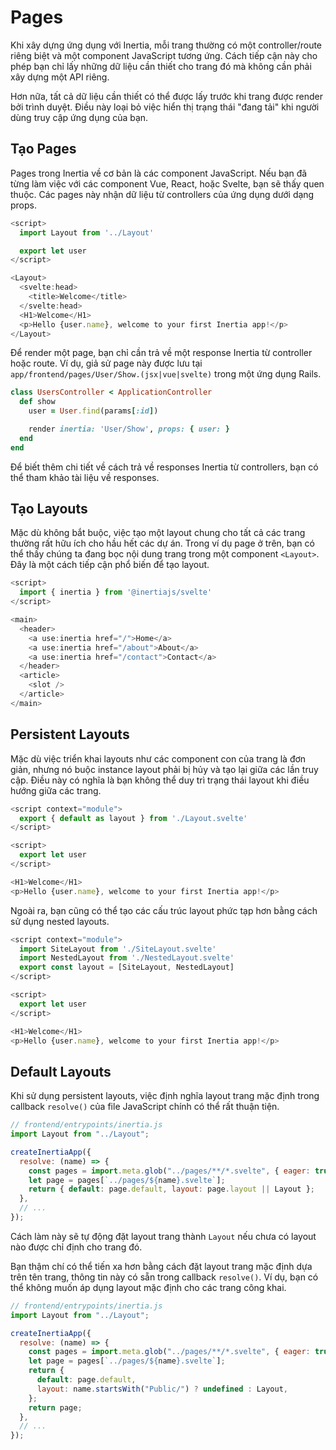 # Pages

Khi xây dựng ứng dụng với Inertia, mỗi trang thường có một controller/route riêng biệt và một component JavaScript tương ứng. Cách tiếp cận này cho phép bạn chỉ lấy những dữ liệu cần thiết cho trang đó mà không cần phải xây dựng một API riêng.

Hơn nữa, tất cả dữ liệu cần thiết có thể được lấy trước khi trang được render bởi trình duyệt. Điều này loại bỏ việc hiển thị trạng thái "đang tải" khi người dùng truy cập ứng dụng của bạn.

## Tạo Pages

Pages trong Inertia về cơ bản là các component JavaScript. Nếu bạn đã từng làm việc với các component Vue, React, hoặc Svelte, bạn sẽ thấy quen thuộc. Các pages này nhận dữ liệu từ controllers của ứng dụng dưới dạng props.

```js
<script>
  import Layout from '../Layout'

  export let user
</script>

<Layout>
  <svelte:head>
    <title>Welcome</title>
  </svelte:head>
  <H1>Welcome</H1>
  <p>Hello {user.name}, welcome to your first Inertia app!</p>
</Layout>
```

Để render một page, bạn chỉ cần trả về một response Inertia từ controller hoặc route. Ví dụ, giả sử page này được lưu tại `app/frontend/pages/User/Show.(jsx|vue|svelte)` trong một ứng dụng Rails.

```ruby
class UsersController < ApplicationController
  def show
    user = User.find(params[:id])

    render inertia: 'User/Show', props: { user: }
  end
end
```

Để biết thêm chi tiết về cách trả về responses Inertia từ controllers, bạn có thể tham khảo tài liệu về responses.

## Tạo Layouts

Mặc dù không bắt buộc, việc tạo một layout chung cho tất cả các trang thường rất hữu ích cho hầu hết các dự án. Trong ví dụ page ở trên, bạn có thể thấy chúng ta đang bọc nội dung trang trong một component `<Layout>`. Đây là một cách tiếp cận phổ biến để tạo layout.

```js
<script>
  import { inertia } from '@inertiajs/svelte'
</script>

<main>
  <header>
    <a use:inertia href="/">Home</a>
    <a use:inertia href="/about">About</a>
    <a use:inertia href="/contact">Contact</a>
  </header>
  <article>
    <slot />
  </article>
</main>
```

## Persistent Layouts

Mặc dù việc triển khai layouts như các component con của trang là đơn giản, nhưng nó buộc instance layout phải bị hủy và tạo lại giữa các lần truy cập. Điều này có nghĩa là bạn không thể duy trì trạng thái layout khi điều hướng giữa các trang.

```js
<script context="module">
  export { default as layout } from './Layout.svelte'
</script>

<script>
  export let user
</script>

<H1>Welcome</H1>
<p>Hello {user.name}, welcome to your first Inertia app!</p>
```

Ngoài ra, bạn cũng có thể tạo các cấu trúc layout phức tạp hơn bằng cách sử dụng nested layouts.

```js
<script context="module">
  import SiteLayout from './SiteLayout.svelte'
  import NestedLayout from './NestedLayout.svelte'
  export const layout = [SiteLayout, NestedLayout]
</script>

<script>
  export let user
</script>

<H1>Welcome</H1>
<p>Hello {user.name}, welcome to your first Inertia app!</p>
```

## Default Layouts

Khi sử dụng persistent layouts, việc định nghĩa layout trang mặc định trong callback `resolve()` của file JavaScript chính có thể rất thuận tiện.

```js
// frontend/entrypoints/inertia.js
import Layout from "../Layout";

createInertiaApp({
  resolve: (name) => {
    const pages = import.meta.glob("../pages/**/*.svelte", { eager: true });
    let page = pages[`../pages/${name}.svelte`];
    return { default: page.default, layout: page.layout || Layout };
  },
  // ...
});
```

Cách làm này sẽ tự động đặt layout trang thành `Layout` nếu chưa có layout nào được chỉ định cho trang đó.

Bạn thậm chí có thể tiến xa hơn bằng cách đặt layout trang mặc định dựa trên tên trang, thông tin này có sẵn trong callback `resolve()`. Ví dụ, bạn có thể không muốn áp dụng layout mặc định cho các trang công khai.

```js
// frontend/entrypoints/inertia.js
import Layout from "../Layout";

createInertiaApp({
  resolve: (name) => {
    const pages = import.meta.glob("../pages/**/*.svelte", { eager: true });
    let page = pages[`../pages/${name}.svelte`];
    return {
      default: page.default,
      layout: name.startsWith("Public/") ? undefined : Layout,
    };
    return page;
  },
  // ...
});
```
